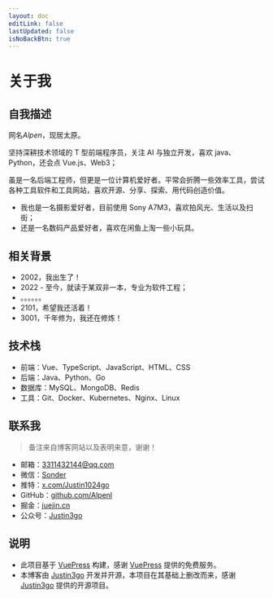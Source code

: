 ```yaml
---
layout: doc
editLink: false
lastUpdated: false
isNoBackBtn: true
---
```


# 关于我

## 自我描述

网名*Alpen*，现居太原。

坚持深耕技术领域的 T 型前端程序员，关注 AI 与独立开发，喜欢 java、Python，还会点 Vue.js、Web3；

虽是一名后端工程师，但更是一位计算机爱好者。平常会折腾一些效率工具，尝试各种工具软件和工具网站，喜欢开源、分享、探索、用代码创造价值。



- 我也是一名摄影爱好者，目前使用 Sony A7M3，喜欢拍风光、生活以及扫街；
- 还是一名数码产品爱好者，喜欢在闲鱼上淘一些小玩具。

## 相关背景

- 2002，我出生了！
- 2022 - 至今，就读于某双非一本，专业为软件工程；
- 。。。。。。
- 2101，希望我还活着！
- 3001，千年修为，我还在修炼！

## 技术栈

- 前端：Vue、TypeScript、JavaScript、HTML、CSS
- 后端：Java、Python、Go
- 数据库：MySQL、MongoDB、Redis
- 工具：Git、Docker、Kubernetes、Nginx、Linux

## 联系我

> 备注来自博客网站以及表明来意，谢谢！

- 邮箱：[3311432144@qq.com](mailto://3311432144@qq.com)
- 微信：[Sonder](https://oss.justin3go.com/weixin.jpg)
- 推特：[x.com/Justin1024go](https://x.com/Justin1024go)
- GitHub：[github.com/Alpenl](https://github.com/Alpenl)
- 掘金：[juejin.cn](https://juejin.cn/user/220366354020749/posts)
- 公众号：[Justin3go](https://oss.justin3go.com/qrcode.jpg)

## 说明

- 此项目基于 [VuePress](https://v2.vuepress.vuejs.org/) 构建，感谢 [VuePress](https://v2.vuepress.vuejs.org/) 提供的免费服务。
- 本博客由 [Justin3go](https://github.com/Justin3go) 开发并开源，本项目在其基础上删改而来，感谢 [Justin3go](https://github.com/Justin3go) 提供的开源项目。